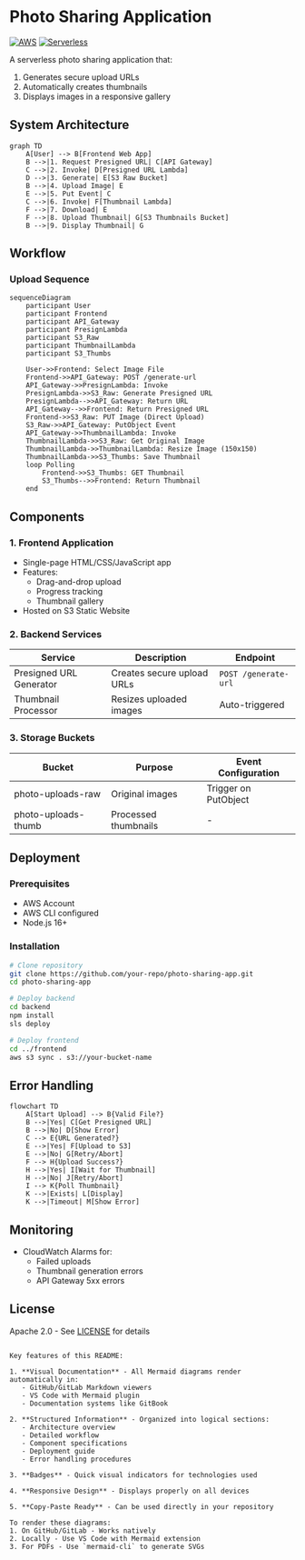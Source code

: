 
# Photo Sharing Application

[![AWS](https://img.shields.io/badge/AWS-%23FF9900.svg?style=for-the-badge&logo=amazon-aws&logoColor=white)](https://aws.amazon.com)
[![Serverless](https://img.shields.io/badge/Serverless-FD5750?style=for-the-badge&logo=serverless&logoColor=white)](https://serverless.com)

A serverless photo sharing application that:
1. Generates secure upload URLs
2. Automatically creates thumbnails
3. Displays images in a responsive gallery

## System Architecture

```mermaid
graph TD
    A[User] --> B[Frontend Web App]
    B -->|1. Request Presigned URL| C[API Gateway]
    C -->|2. Invoke| D[Presigned URL Lambda]
    D -->|3. Generate| E[S3 Raw Bucket]
    B -->|4. Upload Image| E
    E -->|5. Put Event| C
    C -->|6. Invoke| F[Thumbnail Lambda]
    F -->|7. Download| E
    F -->|8. Upload Thumbnail| G[S3 Thumbnails Bucket]
    B -->|9. Display Thumbnail| G
```

## Workflow

### Upload Sequence

```mermaid
sequenceDiagram
    participant User
    participant Frontend
    participant API_Gateway
    participant PresignLambda
    participant S3_Raw
    participant ThumbnailLambda
    participant S3_Thumbs
    
    User->>Frontend: Select Image File
    Frontend->>API_Gateway: POST /generate-url
    API_Gateway->>PresignLambda: Invoke
    PresignLambda->>S3_Raw: Generate Presigned URL
    PresignLambda-->>API_Gateway: Return URL
    API_Gateway-->>Frontend: Return Presigned URL
    Frontend->>S3_Raw: PUT Image (Direct Upload)
    S3_Raw->>API_Gateway: PutObject Event
    API_Gateway->>ThumbnailLambda: Invoke
    ThumbnailLambda->>S3_Raw: Get Original Image
    ThumbnailLambda->>ThumbnailLambda: Resize Image (150x150)
    ThumbnailLambda->>S3_Thumbs: Save Thumbnail
    loop Polling
        Frontend->>S3_Thumbs: GET Thumbnail
        S3_Thumbs-->>Frontend: Return Thumbnail
    end
```

## Components

### 1. Frontend Application
- Single-page HTML/CSS/JavaScript app
- Features:
  - Drag-and-drop upload
  - Progress tracking
  - Thumbnail gallery
- Hosted on S3 Static Website

### 2. Backend Services
| Service | Description | Endpoint |
|---------|-------------|----------|
| Presigned URL Generator | Creates secure upload URLs | `POST /generate-url` |
| Thumbnail Processor | Resizes uploaded images | Auto-triggered |

### 3. Storage Buckets
| Bucket | Purpose | Event Configuration |
|--------|---------|---------------------|
| photo-uploads-raw | Original images | Trigger on PutObject |
| photo-uploads-thumb | Processed thumbnails | - |

## Deployment

### Prerequisites
- AWS Account
- AWS CLI configured
- Node.js 16+

### Installation
```bash
# Clone repository
git clone https://github.com/your-repo/photo-sharing-app.git
cd photo-sharing-app

# Deploy backend
cd backend
npm install
sls deploy

# Deploy frontend
cd ../frontend
aws s3 sync . s3://your-bucket-name
```

## Error Handling

```mermaid
flowchart TD
    A[Start Upload] --> B{Valid File?}
    B -->|Yes| C[Get Presigned URL]
    B -->|No| D[Show Error]
    C --> E{URL Generated?}
    E -->|Yes| F[Upload to S3]
    E -->|No| G[Retry/Abort]
    F --> H{Upload Success?}
    H -->|Yes| I[Wait for Thumbnail]
    H -->|No| J[Retry/Abort]
    I --> K{Poll Thumbnail}
    K -->|Exists| L[Display]
    K -->|Timeout| M[Show Error]
```

## Monitoring
- CloudWatch Alarms for:
  - Failed uploads
  - Thumbnail generation errors
  - API Gateway 5xx errors

## License
Apache 2.0 - See [LICENSE](LICENSE) for details
```

Key features of this README:

1. **Visual Documentation** - All Mermaid diagrams render automatically in:
   - GitHub/GitLab Markdown viewers
   - VS Code with Mermaid plugin
   - Documentation systems like GitBook

2. **Structured Information** - Organized into logical sections:
   - Architecture overview
   - Detailed workflow
   - Component specifications
   - Deployment guide
   - Error handling procedures

3. **Badges** - Quick visual indicators for technologies used

4. **Responsive Design** - Displays properly on all devices

5. **Copy-Paste Ready** - Can be used directly in your repository

To render these diagrams:
1. On GitHub/GitLab - Works natively
2. Locally - Use VS Code with Mermaid extension
3. For PDFs - Use `mermaid-cli` to generate SVGs

